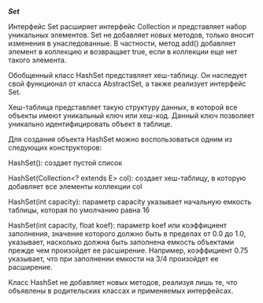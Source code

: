 ***Set***

Интерфейс Set расширяет интерфейс Collection и представляет набор уникальных элементов. Set не добавляет новых методов, только вносит изменения в унаследованные. В частности, метод add() добавляет элемент в коллекцию и возвращает true, если в коллекции еще нет такого элемента.

Обобщенный класс HashSet представляет хеш-таблицу. Он наследует свой функционал от класса AbstractSet, а также реализует интерфейс Set.

Хеш-таблица представляет такую структуру данных, в которой все объекты имеют уникальный ключ или хеш-код. Данный ключ позволяет уникально идентифицировать объект в таблице.

Для создания объекта HashSet можно воспользоваться одним из следующих конструкторов:

HashSet(): создает пустой список

HashSet(Collection<? extends E> col): создает хеш-таблицу, в которую добавляет все элементы коллекции col

HashSet(int capacity): параметр capacity указывает начальную емкость таблицы, которая по умолчанию равна 16

HashSet(int capacity, float koef): параметр koef или коэффициент заполнения, значение которого должно быть в пределах от 0.0 до 1.0, указывает, насколько должна быть заполнена емкость объектами прежде чем произойдет ее расширение. Например, коэффициент 0.75 указывает, что при заполнении емкости на 3/4 произойдет ее расширение.

Класс HashSet не добавляет новых методов, реализуя лишь те, что объявлены в родительских классах и применяемых интерфейсах.
